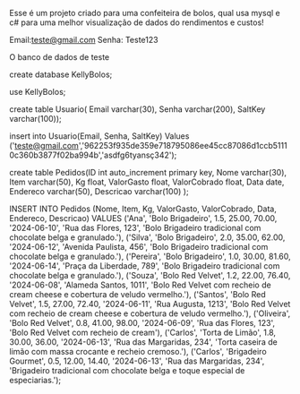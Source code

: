 Esse é um projeto criado para uma confeiteira de bolos, qual usa mysql e c# para uma melhor visualização de dados do rendimentos e custos!  

Email:teste@gmail.com
Senha: Teste123

O banco de dados de teste 

create database KellyBolos;

use KellyBolos;

create table Usuario( Email varchar(30), Senha varchar(200), SaltKey varchar(100));

insert into Usuario(Email, Senha, SaltKey) Values ('teste@gmail.com','962253f935de359e718795086ee45cc87086d1ccb51110c360b3877f02ba994b','asdfg6tyansç342');

create table Pedidos(ID int auto_increment primary key, Nome varchar(30), Item varchar(50), Kg float, ValorGasto float, ValorCobrado float, Data date, Endereco varchar(50), Descricao varchar(100) );

INSERT INTO Pedidos (Nome, Item, Kg, ValorGasto, ValorCobrado, Data, Endereco, Descricao)
VALUES
('Ana', 'Bolo Brigadeiro', 1.5, 25.00, 70.00, '2024-06-10', 'Rua das Flores, 123', 'Bolo Brigadeiro tradicional com chocolate belga e granulado.'),
('Silva', 'Bolo Brigadeiro', 2.0, 35.00, 62.00, '2024-06-12', 'Avenida Paulista, 456', 'Bolo Brigadeiro tradicional com chocolate belga e granulado.'),
('Pereira', 'Bolo Brigadeiro', 1.0, 30.00, 81.60, '2024-06-14', 'Praça da Liberdade, 789', 'Bolo Brigadeiro tradicional com chocolate belga e granulado.'),
('Souza', 'Bolo Red Velvet', 1.2, 22.00, 76.40, '2024-06-08', 'Alameda Santos, 1011', 'Bolo Red Velvet com recheio de cream cheese e cobertura de veludo vermelho.'),
('Santos', 'Bolo Red Velvet', 1.5, 27.00, 72.40, '2024-06-11', 'Rua Augusta, 1213', 'Bolo Red Velvet com recheio de cream cheese e cobertura de veludo vermelho.'),
('Oliveira', 'Bolo Red Velvet', 0.8, 41.00, 98.00, '2024-06-09', 'Rua das Flores, 123', 'Bolo Red Velvet com recheio de cream'),
('Carlos', 'Torta de Limão', 1.8, 30.00, 36.00, '2024-06-13', 'Rua das Margaridas, 234', 'Torta caseira de limão com massa crocante e recheio cremoso.'),
('Carlos', 'Brigadeiro Gourmet', 0.5, 12.00, 14.40, '2024-06-13', 'Rua das Margaridas, 234', 'Brigadeiro tradicional com chocolate belga e toque especial de especiarias.');
